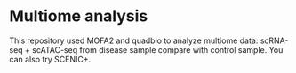 # Multiome analysis
This repository used MOFA2 and quadbio to analyze multiome data: scRNA-seq + scATAC-seq from disease sample compare with control sample. You can also try SCENIC+.
